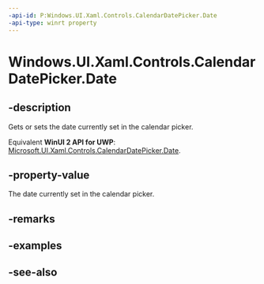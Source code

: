 ```yaml
---
-api-id: P:Windows.UI.Xaml.Controls.CalendarDatePicker.Date
-api-type: winrt property
---
```


<!-- Property syntax
public Windows.Foundation.IReference<Windows.Foundation.DateTime> Date { get;  set; }
-->

# Windows.UI.Xaml.Controls.CalendarDatePicker.Date

## -description
Gets or sets the date currently set in the calendar picker.

Equivalent **WinUI 2 API for UWP**: [Microsoft.UI.Xaml.Controls.CalendarDatePicker.Date](/windows/winui/api/microsoft.ui.xaml.controls.calendardatepicker.date).

## -property-value
The date currently set in the calendar picker.

## -remarks

## -examples

## -see-also
